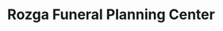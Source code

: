 ---
title: "Rozga Funeral Planning Center"
url: /milwaukee/rozga-funeral-planning-center/
shop: Bestattungen
---